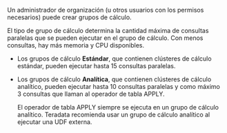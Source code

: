Un administrador de organización (u otros usuarios con los permisos necesarios) puede crear grupos de cálculo.

El tipo de grupo de cálculo determina la cantidad máxima de consultas paralelas que se pueden ejecutar en el grupo de cálculo. Con menos consultas, hay más memoria y CPU disponibles.

-   Los grupos de cálculo **Estándar**, que contienen clústeres de cálculo estándar, pueden ejecutar hasta 15 consultas paralelas.

-   Los grupos de cálculo **Analítica**, que contienen clústeres de cálculo analítico, pueden ejecutar hasta 10 consultas paralelas y como máximo 3 consultas que llaman al operador de tabla APPLY.

    El operador de tabla APPLY siempre se ejecuta en un grupo de cálculo analítico. Teradata recomienda usar un grupo de cálculo analítico al ejecutar una UDF externa.

